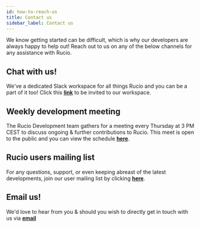 ```yaml
---
id: how-to-reach-us
title: Contact us
sidebar_label: Contact us
---
```


We know getting started can be difficult, which is why
our developers are always happy to help out! Reach out
to us on any of the below channels for any assistance
with Rucio.

## Chat with us!

We've a dedicated Slack workspace for all things Rucio
and you can be a part of it too! Click this [__link__](https://join.slack.com/t/rucio/shared_invite/zt-3varwqhd-h68jB3uY7A6OBeFmQv3TOg) to
be invited to our workspace.

## Weekly development meeting

The Rucio Development team gathers for a meeting every
Thursday at 3 PM CEST to discuss ongoing & further
contributions to Rucio. This meet is open to the public
and you can view the schedule [__here__](https://indico.cern.ch/category/10588/).

## Rucio users mailing list

For any questions, support, or even keeping abreast of 
the latest developments, join our user mailing list by
clicking [__here__](https://groups.google.com/forum/#!forum/rucio-users).

## Email us!

We'd love to hear from you & should you wish to directly
get in touch with us via [__email__](mailto:rucio-dev@cern.ch)